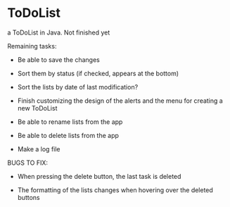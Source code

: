 # ToDoList
a ToDoList in Java. Not finished yet


Remaining tasks:

- Be able to save the changes

- Sort them by status (if checked, appears at the bottom)

- Sort the lists by date of last modification?

- Finish customizing the design of the alerts and the menu for creating a new ToDoList

- Be able to rename lists from the app

- Be able to delete lists from the app

- Make a log file


BUGS TO FIX:

- When pressing the delete button, the last task is deleted

- The formatting of the lists changes when hovering over the deleted buttons
